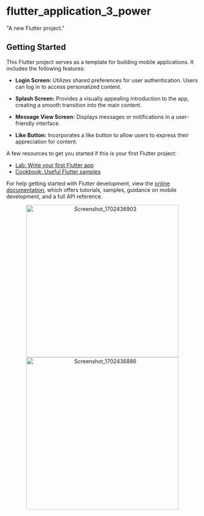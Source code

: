 # flutter_application_3_power

"A new Flutter project."

## Getting Started

This Flutter project serves as a template for building mobile applications. It includes the following features:

- **Login Screen:** Utilizes shared preferences for user authentication. Users can log in to access personalized content.

- **Splash Screen:** Provides a visually appealing introduction to the app, creating a smooth transition into the main content.

- **Message View Screen:** Displays messages or notifications in a user-friendly interface.

- **Like Button:** Incorporates a like button to allow users to express their appreciation for content.

A few resources to get you started if this is your first Flutter project:

- [Lab: Write your first Flutter app](https://docs.flutter.dev/get-started/codelab)
- [Cookbook: Useful Flutter samples](https://docs.flutter.dev/cookbook)

For help getting started with Flutter development, view the
[online documentation](https://docs.flutter.dev/), which offers tutorials,
samples, guidance on mobile development, and a full API reference.
<!-- Images in a single row -->
<p align="center">
  <img src="https://github.com/adhilfouzi/colne_powerApplication/assets/141894607/57b68eaf-0bde-40d0-9154-0c6178b4355d" width="400" alt="Screenshot_1702436903">
  <img src="https://github.com/adhilfouzi/colne_powerApplication/assets/141894607/92cd838d-c739-42a3-9ced-e82ed7f5e97e" width="400" alt="Screenshot_1702436886">
</p>
